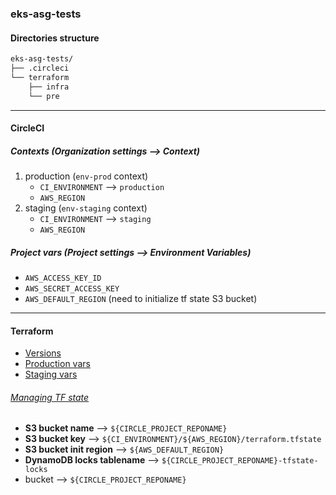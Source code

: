 ### eks-asg-tests

#### Directories structure
```bash
eks-asg-tests/
├── .circleci
└── terraform
    ├── infra
    └── pre
```
---

#### CircleCI

##### Contexts (Organization settings --> Context)
1. production (`env-prod` context)
    * `CI_ENVIRONMENT` --> `production`
    * `AWS_REGION`
2. staging (`env-staging` context)
    * `CI_ENVIRONMENT`  --> `staging`
    * `AWS_REGION`

##### Project vars (Project settings --> Environment Variables)
* `AWS_ACCESS_KEY_ID`
* `AWS_SECRET_ACCESS_KEY`
* `AWS_DEFAULT_REGION` (need to initialize tf state S3 bucket)

---
#### Terraform

* [Versions](terraform\infra\versions.tf)
* [Production vars](terraform\infra\production.tfvars)
* [Staging vars](terraform\infra\production.tfvars)


###### [Managing TF state](https://blog.gruntwork.io/how-to-manage-terraform-state-28f5697e68fa)

* **S3 bucket name** --> `${CIRCLE_PROJECT_REPONAME}`
* **S3 bucket key** --> `${CI_ENVIRONMENT}/${AWS_REGION}/terraform.tfstate`
* **S3 bucket init region** --> `${AWS_DEFAULT_REGION}`
* **DynamoDB locks tablename** --> `${CIRCLE_PROJECT_REPONAME}-tfstate-locks`
* bucket --> `${CIRCLE_PROJECT_REPONAME}`